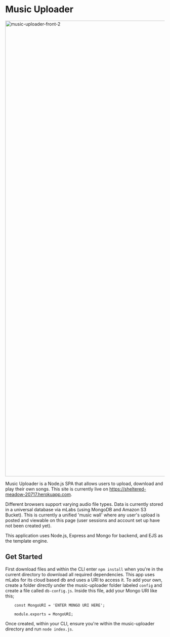 # Music Uploader

<img width="1439" alt="music-uploader-front-2" src="https://user-images.githubusercontent.com/26535288/46587253-273db380-cad5-11e8-86c7-9f55fa5dd828.png">

Music Uploader is a Node.js SPA that allows users to upload, download and play their own songs. This site is currently live on https://sheltered-meadow-20717.herokuapp.com.

Different browsers support varying audio file types. Data is currently stored in a universal database via mLabs (using MongoDB and Amazon S3 Bucket). This is currently a unified 'music wall' where any user's upload is posted and viewable on this page (user sessions and account set up have not been created yet).

This application uses Node.js, Express and Mongo for backend, and EJS as the template engine.

## Get Started

First download files and within the CLI enter ```npm install``` when you're in the current directory to download all required dependencies.
This app uses mLabs for its cloud based db and uses a URI to access it. To add your own, create a folder directly under the music-uploader folder labeled ```config``` and create a file called ```db-config.js```. Inside this file, add your Mongo URI like this;

```    const MongoURI = 'ENTER MONGO URI HERE';```

```    module.exports = MongoURI;```

Once created, within your CLI, ensure you're within the music-uploader directory and run ```node index.js```.

